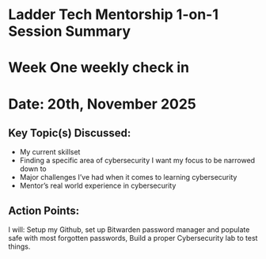 
# Ladder Tech Mentorship 1-on-1 Session Summary

# Week One weekly check in

# Date: 20th, November 2025 

## Key Topic(s) Discussed:

- My current skillset 
- Finding a specific area of cybersecurity I want my focus to be narrowed down to
- Major challenges I’ve had when it comes to learning cybersecurity
- Mentor’s real world experience in cybersecurity

## Action Points:

I will: Setup my Github, set up Bitwarden password manager and populate safe with most forgotten passwords, Build a proper Cybersecurity lab to test things.
